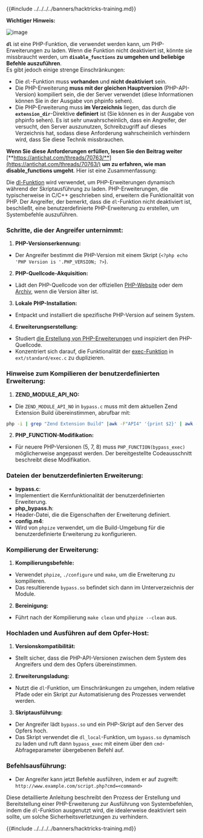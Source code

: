 {{#include ../../../../banners/hacktricks-training.md}}

**Wichtiger Hinweis:**

![image](https://user-images.githubusercontent.com/84577967/174675487-a4c4ca06-194f-4725-85af-231a2f35d56c.png)

**`dl`** ist eine PHP-Funktion, die verwendet werden kann, um PHP-Erweiterungen zu laden. Wenn die Funktion nicht deaktiviert ist, könnte sie missbraucht werden, um **`disable_functions` zu umgehen und beliebige Befehle auszuführen**.\
Es gibt jedoch einige strenge Einschränkungen:

- Die `dl`-Funktion muss **vorhanden** und **nicht deaktiviert** sein.
- Die PHP-Erweiterung **muss mit der gleichen Hauptversion** (PHP-API-Version) kompiliert sein, die der Server verwendet (diese Informationen können Sie in der Ausgabe von phpinfo sehen).
- Die PHP-Erweiterung muss **im Verzeichnis** liegen, das durch die **`extension_dir`**-Direktive **definiert** ist (Sie können es in der Ausgabe von phpinfo sehen). Es ist sehr unwahrscheinlich, dass ein Angreifer, der versucht, den Server auszunutzen, Schreibzugriff auf dieses Verzeichnis hat, sodass diese Anforderung wahrscheinlich verhindern wird, dass Sie diese Technik missbrauchen.

**Wenn Sie diese Anforderungen erfüllen, lesen Sie den Beitrag weiter** [**https://antichat.com/threads/70763/**](https://antichat.com/threads/70763/) **um zu erfahren, wie man disable_functions umgeht**. Hier ist eine Zusammenfassung:

Die [dl-Funktion](http://www.php.net/manual/en/function.dl.php) wird verwendet, um PHP-Erweiterungen dynamisch während der Skriptausführung zu laden. PHP-Erweiterungen, die typischerweise in C/C++ geschrieben sind, erweitern die Funktionalität von PHP. Der Angreifer, der bemerkt, dass die `dl`-Funktion nicht deaktiviert ist, beschließt, eine benutzerdefinierte PHP-Erweiterung zu erstellen, um Systembefehle auszuführen.

### Schritte, die der Angreifer unternimmt:

1. **PHP-Versionserkennung:**

- Der Angreifer bestimmt die PHP-Version mit einem Skript (`<?php echo 'PHP Version is '.PHP_VERSION; ?>`).

2. **PHP-Quellcode-Akquisition:**

- Lädt den PHP-Quellcode von der offiziellen [PHP-Website](http://www.php.net/downloads.php) oder dem [Archiv](http://museum.php.net), wenn die Version älter ist.

3. **Lokale PHP-Installation:**

- Entpackt und installiert die spezifische PHP-Version auf seinem System.

4. **Erweiterungserstellung:**
- Studiert [die Erstellung von PHP-Erweiterungen](http://www.php.net/manual/en/zend.creating.php) und inspiziert den PHP-Quellcode.
- Konzentriert sich darauf, die Funktionalität der [exec-Funktion](http://www.php.net/manual/en/function.exec.php) in `ext/standard/exec.c` zu duplizieren.

### Hinweise zum Kompilieren der benutzerdefinierten Erweiterung:

1. **ZEND_MODULE_API_NO:**

- Die `ZEND_MODULE_API_NO` in `bypass.c` muss mit dem aktuellen Zend Extension Build übereinstimmen, abrufbar mit:
```bash
php -i | grep "Zend Extension Build" |awk -F"API4" '{print $2}' | awk -F"," '{print $1}'
```

2. **PHP_FUNCTION-Modifikation:**
- Für neuere PHP-Versionen (5, 7, 8) muss `PHP_FUNCTION(bypass_exec)` möglicherweise angepasst werden. Der bereitgestellte Codeausschnitt beschreibt diese Modifikation.

### Dateien der benutzerdefinierten Erweiterung:

- **bypass.c**:
- Implementiert die Kernfunktionalität der benutzerdefinierten Erweiterung.
- **php_bypass.h**:
- Header-Datei, die die Eigenschaften der Erweiterung definiert.
- **config.m4**:
- Wird von `phpize` verwendet, um die Build-Umgebung für die benutzerdefinierte Erweiterung zu konfigurieren.

### Kompilierung der Erweiterung:

1. **Kompilierungsbefehle:**

- Verwendet `phpize`, `./configure` und `make`, um die Erweiterung zu kompilieren.
- Das resultierende `bypass.so` befindet sich dann im Unterverzeichnis der Module.

2. **Bereinigung:**
- Führt nach der Kompilierung `make clean` und `phpize --clean` aus.

### Hochladen und Ausführen auf dem Opfer-Host:

1. **Versionskompatibilität:**

- Stellt sicher, dass die PHP-API-Versionen zwischen dem System des Angreifers und dem des Opfers übereinstimmen.

2. **Erweiterungsladung:**

- Nutzt die `dl`-Funktion, um Einschränkungen zu umgehen, indem relative Pfade oder ein Skript zur Automatisierung des Prozesses verwendet werden.

3. **Skriptausführung:**
- Der Angreifer lädt `bypass.so` und ein PHP-Skript auf den Server des Opfers hoch.
- Das Skript verwendet die `dl_local`-Funktion, um `bypass.so` dynamisch zu laden und ruft dann `bypass_exec` mit einem über den `cmd`-Abfrageparameter übergebenen Befehl auf.

### Befehlsausführung:

- Der Angreifer kann jetzt Befehle ausführen, indem er auf zugreift: `http://www.example.com/script.php?cmd=<command>`

Diese detaillierte Anleitung beschreibt den Prozess der Erstellung und Bereitstellung einer PHP-Erweiterung zur Ausführung von Systembefehlen, indem die `dl`-Funktion ausgenutzt wird, die idealerweise deaktiviert sein sollte, um solche Sicherheitsverletzungen zu verhindern.

{{#include ../../../../banners/hacktricks-training.md}}
